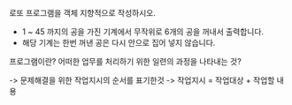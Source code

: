 로또 프로그램을 객체 지향적으로 작성하시오.

- 1 ~ 45 까지의 공을 가진 기계에서 무작위로 6개의 공을 꺼내서 출력합니다.
- 해당 기계는 한번 꺼낸 공은 다시 안으로 집어 넣지 않습니다.


프로그램이란? 
어떠한 업무를 처리하기 위한 일련의 과정을 나타내는 것?

-> 문제해결을 위한 작업지시의 순서를 표기한것
-> 작업지시 = 작업대상 + 작업할 내용